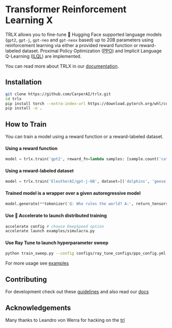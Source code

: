 [docs-image]: https://readthedocs.org/projects/trlX/badge/?version=latest
[docs-url]: https://trlX.readthedocs.io/en/latest/?badge=latest

# Transformer Reinforcement Learning X

TRLX allows you to fine-tune 🤗 Hugging Face supported language models (`gpt2`, `gpt-j`, `gpt-neo` and `gpt-neox` based) up to 20B parameters using reinforcement learning via either a provided reward function or reward-labeled dataset. Proximal Policy Optimization ([PPO](https://arxiv.org/pdf/1909.08593.pdf)) and Implicit Language Q-Learning ([ILQL](https://sea-snell.github.io/ILQL_site/)) are implemented.

You can read more about TRLX in our [documentation](https://trlX.readthedocs.io).

## Installation
```bash
git clone https://github.com/CarperAI/trlx.git
cd trlx
pip install torch --extra-index-url https://download.pytorch.org/whl/cu116 # for cuda
pip install -e .
```

## How to Train
You can train a model using a reward function or a reward-labeled dataset.

#### Using a reward function
```python
model = trlx.train('gpt2', reward_fn=lambda samples: [sample.count('cats') for sample in samples])
```
#### Using a reward-labeled dataset
```python
model = trlx.train('EleutherAI/gpt-j-6B', dataset=[('dolphins', 'geese'), (1.0, 100.0)])
```

#### Trained model is a wrapper over a given autoregressive model
```python
model.generate(**tokenizer('Q: Who rules the world? A:', return_tensors='pt'), do_sample=True)
```

#### Use 🤗 Accelerate to launch distributed training

```bash
accelerate config # choose DeepSpeed option
accelerate launch examples/simulacra.py
```

#### Use Ray Tune to launch hyperparameter sweep
```bash
python train_sweep.py --config configs/ray_tune_configs/ppo_config.yml --example-name ppo_sentiments
```

For more usage see [examples](./examples)

## Contributing

For development check out these [guidelines](./CONTRIBUTING.md)
and also read our [docs](https://trlX.readthedocs.io)

## Acknowledgements

Many thanks to Leandro von Werra for hacking on the [trl](https://github.com/lvwerra/trl/)
